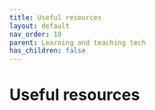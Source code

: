 ```yaml
---
title: Useful resources
layout: default
nav_order: 10
parent: Learning and teaching tech
has_children: false
---
```


# Useful resources
